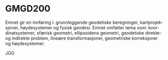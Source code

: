 # GMGD200

Emnet gir en innføring i: grunnleggende geodetiske beregninger, kartprojek- sjoner, høydesystemer og fysisk geodesi. Emnet omfatter tema som: koor- dinatsystemer, sfærisk geometri, ellipsoidens geometri, geodetiske direkte- og indirekte problem, lineære transformasjoner, geometriske korreksjoner og høydesystemer.

JGG
